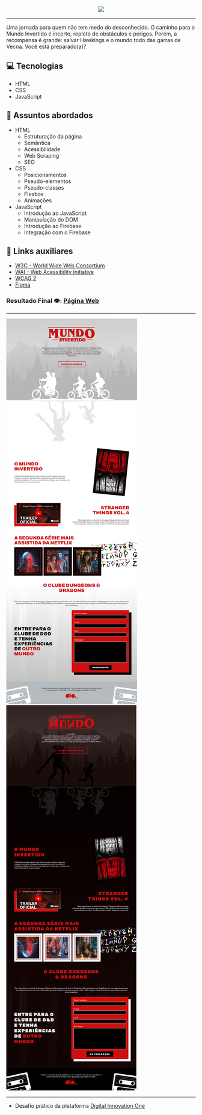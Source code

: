 <p align="center">
    <img width="300" src="https://micheleambrosio.github.io/semana-frontend-mundo-invertido/assets/images/banner/logo.svg">
</p>

-------
Uma jornada para quem não tem medo do desconhecido. O caminho para o Mundo Invertido é incerto, repleto de obstáculos e perigos. Porém, a recompensa é grande: salvar Hawkings e o mundo todo das garras de Vecna. Você está preparado(a)? 


## 💻 Tecnologias
- HTML
- CSS
- JavaScript

## 💬 Assuntos abordados
- HTML
    - Estruturação da página 
    - Semântica
    - Acessibilidade
    - Web Scraping
    - SEO
- CSS
    - Posicionamentos
    - Pseudo-elementos
    - Pseudo-classes
    - Flexbox
    - Animações 
- JavaScript
    - Introdução ao JavaScript
    - Manipulação do DOM
    - Introdução ao Firebase
    - Integração com o Firebase


## 🔗 Links auxiliares

- [W3C - World Wide Web Consortium](http://w3c.org)
- [WAI - Web Acessibility Initiative](https://www.w3.org/WAI/)
- [WCAG 2](https://www.w3.org/WAI/WCAG21/quickref/) 
- [Figma](https://www.figma.com/file/I3Q42CcVUziRN3iMfTrbfb/Stranger-Things?node-id=0%3A1)

### Resultado Final 👁️: [Página Web](https://davi-perdigao.github.io/Marvel-Fight/) 

***
 ![Modo - White](https://raw.githubusercontent.com/ericcastroc/Mundo-Invertido-Dio/main/assets/images/site/White.png?token=GHSAT0AAAAAABVYWOHGCBPOP7CEZDPR3JV2YYLM7HA)
 ![Site 2](https://raw.githubusercontent.com/ericcastroc/Mundo-Invertido-Dio/main/assets/images/site/Dark.png?token=GHSAT0AAAAAABVYWOHHEM5B24AJ7FW2T4DAYYLM72Q)
***

- Desafio prático da plataforma [Digital Innovation One](https://web.digitalinnovation.one/home "Digital Innovation One")
